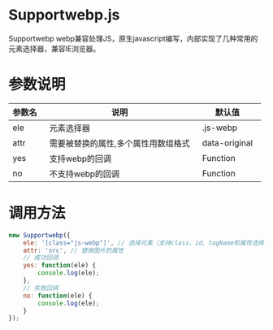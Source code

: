 # Supportwebp.js
Supportwebp webp兼容处理JS，原生javascript编写，内部实现了几种常用的元素选择器，兼容IE浏览器。

# 参数说明
|  参数名   |  说明   |  默认值   |
| --- | --- | --- |
|  ele   |  元素选择器   |  .js-webp   |
|  attr   |  需要被替换的属性,多个属性用数组格式   |  data-original   |
|  yes   |  支持webp的回调   |   Function   |
|  no   |   不支持webp的回调  |   Function   |

# 调用方法
``` javascript
new Supportwebp({
    ele: '[class="js-webp"]', // 选择元素（支持class、id、tagName和属性选择器）
    attr: 'src', // 替换图片的属性
    // 成功回调
    yes: function(ele) {
        console.log(ele);
    },
    // 失败回调
    no: function(ele) {
        console.log(ele);
    }
});
```
